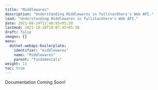 ```yaml
---
title: "Middlewares"
description: "Understanding Middlewares in fullstackhero's Web API."
lead: "Understanding Middlewares in fullstackhero's Web API."
date: 2021-08-24T11:40:05+05:30
lastmod: 2021-10-28T10:07:45+05:30
draft: false
images: []
menu:
  dotnet-webapi-boilerplate:
    identifier: "middlewares"
    name: "Middlewares"
    parent: "fundamentals"
weight: 11
toc: true
---
```


Documentation Coming Soon!
